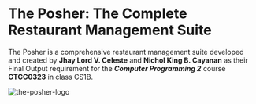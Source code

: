 # The Posher: The Complete Restaurant Management Suite

The Posher is a comprehensive restaurant management suite developed and created by **Jhay Lord V. Celeste** and **Nichol King B. Cayanan** as their Final Output requirement for the ***Computer Programming 2*** course **CTCC0323** in class CS1B.

![the-posher-logo]([https://i.ibb.co/C80NdfS/theposher.png](https://i.ibb.co/YbwyZLR/theposher.png))
